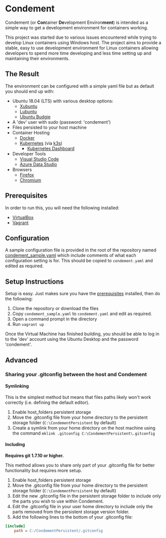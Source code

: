 # Condement

Condement (or **Con**tainer **De**velopment Environ**ment**) is intended as a simple way to get a development environment for containers working.

This project was started due to various issues encountered while trying to develop Linux containers using Windows host. The project aims to provide a stable, easy to use development environment for Linux containers allowing developers to spend more time developing and less time setting up and maintaining their environments.

## The Result

The environment can be configured with a simple yaml file but as default you should end up with:

* Ubuntu 18.04 (LTS) with various desktop options:
  * [Xubuntu](https://xubuntu.org/)
  * [Lubuntu](http://lubuntu.me/)
  * [Ubuntu Budgie](https://ubuntubudgie.org/)
* A 'dev' user with sudo (password: 'condement')
* Files persisted to your host machine
* Container Hosting
  * [Docker](https://www.docker.com/)
  * [Kubernetes](https://kubernetes.io/) (via [k3s](http://k3s.io))
    * [Kubernetes Dashboard](https://kubernetes.io/docs/tasks/access-application-cluster/web-ui-dashboard/)
* Developer Tools
  * [Visual Studio Code](https://code.visualstudio.com/)
  * [Azure Data Studio](https://docs.microsoft.com/en-us/sql/azure-data-studio/what-is?view=sql-server-2017)
* Browsers
  * [Firefox](https://www.mozilla.org/en-US/firefox/new/)
  * [Chromium](https://www.chromium.org/Home)

## Prerequisites

In order to run this, you will need the following installed:

* [VirtualBox](https://www.virtualbox.org/)
* [Vagrant](https://www.vagrantup.com/)

## Configuration

A sample configuration file is provided in the root of the repository named [condement_sample.yaml](./condiment_sample.yaml) which include comments of what each configuration setting is for. This should be copied to `condement.yaml` and edited as required.

## Setup Instructions

Setup is easy. Just makes sure you have the [prerequisites](#prerequisites) installed, then do the following:

1. Clone the repository or download the files
2. Copy `condement_sample.yaml` to `condement.yaml` and edit as required.
3. Open a command prompt in the directory
4. Run `vagrant up`

Once the Virtual Machine has finished building, you should be able to log in to the 'dev' account using the Ubuntu Desktop and the password 'condement'.

## Advanced

### Sharing your .gitconfig between the host and Condement

#### Symlinking

This is the simplest method but means that files paths likely won't work correctly (i.e. defining the default editor).

1. Enable host_folders persistent storage
2. Move the .gitconfig file from your home directory to the persistent storage folder (`C:\CondementPersistent` by default)
3. Create a symlink from your home directory on the host machine using the command `mklink .gitconfig C:\CondementPersistent\.gitconfig`

#### Including

**Requires git 1.7.10 or higher.**

This method allows you to share only part of your .gitconfig file for better functionality but requires more setup.

1. Enable host_folders persistent storage
2. Move the .gitconfig file from your home directory to the persistent storage folder (`C:\CondementPersistent` by default)
3. Edit the new .gitconfig file in the persistent storage folder to include only the parts you wish to use within Condement.
4. Edit the .gitconfig file in your user home directory to include only the parts removed from the persistent storage version folder.
5. Add the following lines to the bottom of your .gitconfig file:

```ini
[include]
    path = C:/CondementPersistent/.gitconfig
```